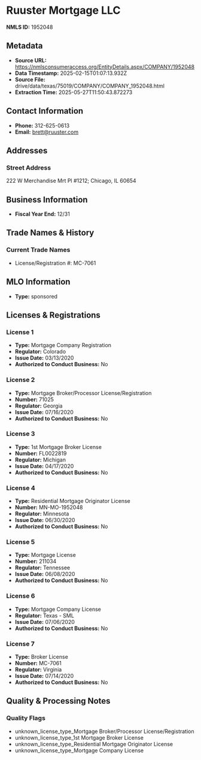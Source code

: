 # Ruuster Mortgage LLC

**NMLS ID:** 1952048

## Metadata
- **Source URL:** https://nmlsconsumeraccess.org/EntityDetails.aspx/COMPANY/1952048
- **Data Timestamp:** 2025-02-15T01:07:13.932Z
- **Source File:** drive/data/texas/75019/COMPANY/COMPANY_1952048.html
- **Extraction Time:** 2025-05-27T11:50:43.872273

## Contact Information
- **Phone:** 312-625-0613
- **Email:** brett@ruuster.com

## Addresses
### Street Address
222 W Merchandise Mrt Pl #1212; Chicago, IL 60654

## Business Information
- **Fiscal Year End:** 12/31

## Trade Names & History
### Current Trade Names
- License/Registration #: MC-7061

## MLO Information
- **Type:** sponsored

## Licenses & Registrations

### License 1
- **Type:** Mortgage Company Registration
- **Regulator:** Colorado
- **Issue Date:** 03/13/2020
- **Authorized to Conduct Business:** No

### License 2
- **Type:** Mortgage Broker/Processor License/Registration
- **Number:** 71025
- **Regulator:** Georgia
- **Issue Date:** 07/16/2020
- **Authorized to Conduct Business:** No

### License 3
- **Type:** 1st Mortgage Broker License
- **Number:** FL0022819
- **Regulator:** Michigan
- **Issue Date:** 04/17/2020
- **Authorized to Conduct Business:** No

### License 4
- **Type:** Residential Mortgage Originator License
- **Number:** MN-MO-1952048
- **Regulator:** Minnesota
- **Issue Date:** 06/30/2020
- **Authorized to Conduct Business:** No

### License 5
- **Type:** Mortgage License
- **Number:** 211034
- **Regulator:** Tennessee
- **Issue Date:** 06/08/2020
- **Authorized to Conduct Business:** No

### License 6
- **Type:** Mortgage Company License
- **Regulator:** Texas - SML
- **Issue Date:** 07/06/2020
- **Authorized to Conduct Business:** No

### License 7
- **Type:** Broker License
- **Number:** MC-7061
- **Regulator:** Virginia
- **Issue Date:** 07/14/2020
- **Authorized to Conduct Business:** No

## Quality & Processing Notes
### Quality Flags
- unknown_license_type_Mortgage Broker/Processor License/Registration
- unknown_license_type_1st Mortgage Broker License
- unknown_license_type_Residential Mortgage Originator License
- unknown_license_type_Mortgage Company License
